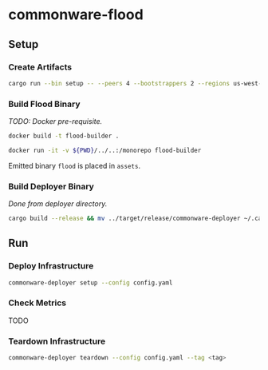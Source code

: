 # commonware-flood

## Setup

### Create Artifacts

```bash
cargo run --bin setup -- --peers 4 --bootstrappers 2 --regions us-west-2,us-east-1 --instance-type t4g.micro --storage-size 10 --storage-class gp2 --dashboard dashboard.json --output assets
```

### Build Flood Binary

_TODO: Docker pre-requisite._

```bash
docker build -t flood-builder .
```

```bash
docker run -it -v ${PWD}/../..:/monorepo flood-builder
```

Emitted binary `flood` is placed in `assets`.

### Build Deployer Binary

_Done from deployer directory._

```bash
cargo build --release && mv ../target/release/commonware-deployer ~/.cargo/bin/
```

## Run

### Deploy Infrastructure

```bash
commonware-deployer setup --config config.yaml
```

### Check Metrics

TODO

### Teardown Infrastructure

```bash
commonware-deployer teardown --config config.yaml --tag <tag>
```